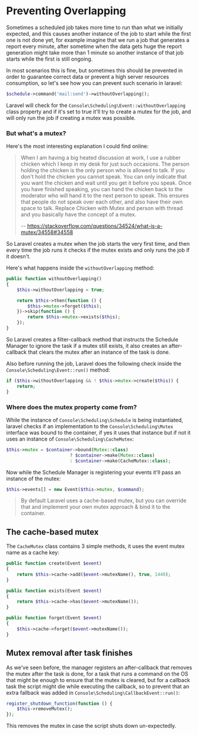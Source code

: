 #  Preventing Overlapping

Sometimes a scheduled job takes more time to run than what we initially expected, and this causes another instance of the job to start while the first one is not done yet, for example imagine that we run a job that generates a report every minute, after sometime when the data gets huge the report generation might take more than 1 minute so another instance of that job starts while the first is still ongoing.

In most scenarios this is fine, but sometimes this should be prevented in order to guarantee correct data or prevent a high server resources consumption, so let's see how you can prevent such scenario in laravel:

```php
$schedule->command('mail:send')->withoutOverlapping();
```

Laravel will check for the `Console\Scheduling\Event::withoutOverlapping` class property and if it's set to true it'll try to create a mutex for the job, and will only run the job if creating a mutex was possible.

### But what's a mutex?

Here's the most interesting explanation I could find online:

> When I am having a big heated discussion at work, I use a rubber chicken which I keep in my desk for just such occasions. The person holding the chicken is the only person who is allowed to talk. If you don't hold the chicken you cannot speak. You can only indicate that you want the chicken and wait until you get it before you speak. Once you have finished speaking, you can hand the chicken back to the moderator who will hand it to the next person to speak. This ensures that people do not speak over each other, and also have their own space to talk. Replace Chicken with Mutex and person with thread and you basically have the concept of a mutex.
>
> -- https://stackoverflow.com/questions/34524/what-is-a-mutex/34558#34558

So Laravel creates a mutex when the job starts the very first time, and then every time the job runs it checks if the mutex exists and only runs the job if it doesn't.

Here's what happens inside the `withoutOverlapping` method:

```php
public function withoutOverlapping()
{
    $this->withoutOverlapping = true;

    return $this->then(function () {
        $this->mutex->forget($this);
    })->skip(function () {
        return $this->mutex->exists($this);
    });
}
```

So Laravel creates a filter-callback method that instructs the Schedule Manager to ignore the task if a mutex still exists, it also creates an after-callback that clears the mutex after an instance of the task is done.

Also before running the job, Laravel does the following check inside the `Console\Scheduling\Event::run()` method:

```php
if ($this->withoutOverlapping && ! $this->mutex->create($this)) {
    return;
}
```

### Where does the mutex property come from?

While the instance of `Console\Scheduling\Schedule` is being instantiated, laravel checks if an implementation to the `Console\Scheduling\Mutex` interface was bound to the container, if yes it uses that instance but if not it uses an instance of `Console\Scheduling\CacheMutex`:

```php
$this->mutex = $container->bound(Mutex::class)
                        ? $container->make(Mutex::class)
                        : $container->make(CacheMutex::class);
```

Now while the Schedule Manager is registering your events it'll pass an instance of the mutex:

```php
$this->events[] = new Event($this->mutex, $command);
```

> By default Laravel uses a cache-based mutex, but you can override that and implement your own mutex approach & bind it to the container.

## The cache-based mutex

The `CacheMutex` class contains 3 simple methods, it uses the event mutex name as a cache key:

```php
public function create(Event $event)
{
    return $this->cache->add($event->mutexName(), true, 1440);
}

public function exists(Event $event)
{
    return $this->cache->has($event->mutexName());
}

public function forget(Event $event)
{
    $this->cache->forget($event->mutexName());
}
```

## Mutex removal after task finishes

As we've seen before, the manager registers an after-callback that removes the mutex after the task is done, for a task that runs a command on the OS that might be enough to ensure that the mutex is cleared, but for a callback task the script might die while executing the callback, so to prevent that an extra fallback was added in `Console\Scheduling\CallbackEvent::run()`:

```php
register_shutdown_function(function () {
    $this->removeMutex();
});
```

This removes the mutex in case the script shuts down un-expectedly.